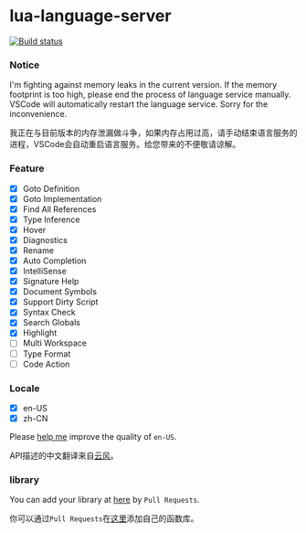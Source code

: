 # lua-language-server

[![Build status](https://ci.appveyor.com/api/projects/status/0tng1g72fssvu9rr/branch/master?svg=true)](https://ci.appveyor.com/project/sumneko/vscode-lua-language-server/branch/master)

### Notice
I'm fighting against memory leaks in the current version. If the memory footprint is too high, please end the process of language service manually. VSCode will automatically restart the language service. Sorry for the inconvenience.

我正在与目前版本的内存泄漏做斗争，如果内存占用过高，请手动结束语言服务的进程，VSCode会自动重启语言服务。给您带来的不便敬请谅解。

### Feature

- [x] Goto Definition
- [x] Goto Implementation
- [x] Find All References
- [x] Type Inference
- [x] Hover
- [x] Diagnostics
- [x] Rename
- [x] Auto Completion
- [x] IntelliSense
- [x] Signature Help
- [x] Document Symbols
- [x] Support Dirty Script
- [x] Syntax Check
- [x] Search Globals
- [x] Highlight
- [ ] Multi Workspace
- [ ] Type Format
- [ ] Code Action

### Locale

- [x] en-US
- [x] zh-CN

Please [help me][en-US] improve the quality of `en-US`.

API描述的中文翻译来自[云风](https://cloudwu.github.io/lua53doc/manual.html)。

[en-US]: https://github.com/sumneko/vscode-lua-language-server/tree/master/server/locale/en-US

### library

You can add your library at [here][libs] by `Pull Requests`.

你可以通过`Pull Requests`在[这里][libs]添加自己的函数库。

[libs]: https://github.com/sumneko/vscode-lua-language-server/tree/master/server/libs
